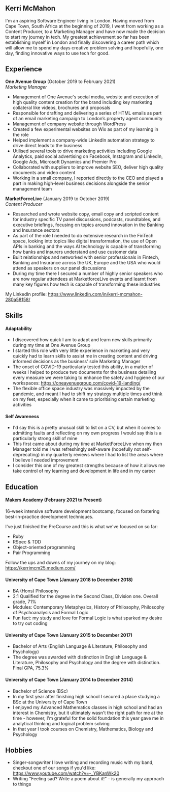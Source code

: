 ## Kerri McMahon

I'm an aspiring Software Engineer living in London. Having moved from Cape Town, South Africa at the beginning of 2019, I went from working as a Content Producer, to a Marketing Manager and have now made the decision to start my journey in tech. My greatest achievement so far has been establishing myself in London and finally discovering a career path which will allow me to spend my days creative problem solving and hopefully, one day, finding innovative ways to use tech for good.  

## Experience

**One Avenue Group** (October 2019 to February 2021)  
_Marketing Manager_

- Management of One Avenue's social media, website and execution of high quality content creation for the brand including key marketing collateral like videos, brochures and proposals
- Responsible for drafting and delivering a series of HTML emails as part of an email marketing campaign to London’s property agent community 
- Management of company website through WordPress
- Created a few experimental websites on Wix as part of my learning in the role
- Helped implement a company-wide LinkedIn automation strategy to drive direct leads to the business
- Utilised several tools to drive marketing activities including Google Analytics, paid social advertising on Facebook, Instagram and LinkedIn, Google Ads, Microsoft Dynamics and Premier Pro
- Collaborated with suppliers to improve website SEO, deliver high quality documents and video content
- Working in a small company, I reported directly to the CEO and played a part in making high-level business decisions alongside the senior management team

**MarketForceLive** (January 2019 to October 2019)  
_Content Producer_

- Researched and wrote website copy, email copy and scripted content for industry specific TV panel discussions, podcasts, roundtables, and executive briefings, focusing on topics around innovation in the Banking and Insurance sectors 
- As part of the role I needed to do extensive research in the FinTech space, looking into topics like digital transformation, the use of Open APIs in banking and the ways AI technology is capable of transforming how banks and insurers understand and use customer data
- Built relationships and networked with senior professionals in Fintech, Banking and Insurance across the UK, Europe and the USA who would attend as speakers on our panel discussions
- During my time there I secured a number of highly senior speakers who are now regular attendees at MarketforceLive events and learnt from many key figures how tech is capable of transforming these industries

My LinkedIn profile: https://www.linkedin.com/in/kerri-mcmahon-280a58158/

## Skills

#### Adaptability

- I discovered how quick I am to adapt and learn new skills primarily during my time at One Avenue Group
- I started this role with very little experience in marketing and very quickly had to learn skills to assist me in creating content and driving informed decisions as the business' sole Marketing Manager 
- The onset of COVID-19 particularly tested this ability, in a matter of weeks I helped to produce two documents for the business detailing every measure we were taking to enhance the safety and hygiene of our workspaces: https://oneavenuegroup.com/covid-19-landing/
- The flexible office space industry was massively impacted by the pandemic, and meant I had to shift my strategy multiple times and think on my feet, especially when it came to prioritising certain marketing activities 

#### Self Awareness 

- I'd say this is a pretty unusual skill to list on a CV, but when it comes to admitting faults and reflecting on my own progress I would say this is a particularly strong skill of mine
- This first came about during my time at MarketForceLive when my then Manager told me I was refreshingly self-aware (hopefully not self-deprecating) in my quarterly reviews where I had to list the areas where I believe I needed improvement
- I consider this one of my greatest strengths because of how it allows me take control of my learning and development in life and in my career

## Education

#### Makers Academy (February 2021 to Present)

16-week intensive software development bootcamp, focused on fostering best-in-practice development techniques. 

I've just finished the PreCourse and this is what we've focused on so far:

- Ruby
- RSpec & TDD
- Object-oriented programming
- Pair Programming 

Follow the ups and downs of my journey on my blog: https://kerrimcm25.medium.com/

#### University of Cape Town (January 2018 to December 2018)

- BA (Hons) Philosophy
- 2:1 Qualified for the degree in the Second Class, Division one. Overall grade, 71%
- Modules: Contemporary Metaphysics, History of Philosophy, Philosophy of Psychoanalysis and Formal Logic
- Fun fact: my study and love for Formal Logic is what sparked my desire to try out coding

#### University of Cape Town (January 2015 to December 2017)

- Bachelor of Arts (English Language & Literature, Philosophy and Psychology)
- The degree was awarded with distinction in English Language & Literature, Philosophy and Psychology and the degree with distinction. Final GPA, 75.3%

#### University of Cape Town (January 2014 to December 2014)
- Bachelor of Science (BSc)
- In my first year after finishing high school I secured a place studying a BSc at the University of Cape Town
- I enjoyed my Advanced Mathematics classes in high school and had an interest in Chemistry, but it ultimately wasn't the right path for me at the time - however, I'm grateful for the solid foundation this year gave me in analytical thinking and logical problem solving
- In that year I took courses on Chemistry, Mathematics, Biology and Psychology 

## Hobbies

- Singer-songwriter 
I love writing and recording music with my band, checkout one of our songs if you'd like: https://www.youtube.com/watch?v=-_YBKanWk20
- Writing
"Feeling sad? Write a poem about it!" - is generally my approach to things


